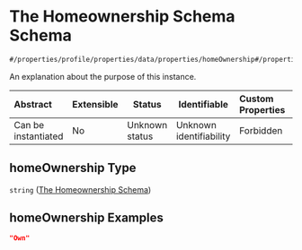 # The Homeownership Schema Schema

```txt
#/properties/profile/properties/data/properties/homeOwnership#/properties/profile/properties/data/properties/homeOwnership
```

An explanation about the purpose of this instance.


| Abstract            | Extensible | Status         | Identifiable            | Custom Properties | Additional Properties | Access Restrictions | Defined In                                                                           |
| :------------------ | ---------- | -------------- | ----------------------- | :---------------- | --------------------- | ------------------- | ------------------------------------------------------------------------------------ |
| Can be instantiated | No         | Unknown status | Unknown identifiability | Forbidden         | Allowed               | none                | [quote_schema.schema.json\*](../out/quote_schema.schema.json "open original schema") |

## homeOwnership Type

`string` ([The Homeownership Schema](quote_schema-properties-the-profile-schema-properties-the-data-schema-properties-the-homeownership-schema.md))

## homeOwnership Examples

```json
"Own"
```
